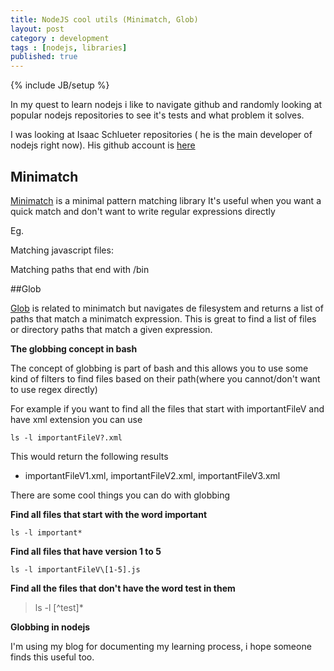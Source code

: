 ```yaml
---
title: NodeJS cool utils (Minimatch, Glob)
layout: post
category : development
tags : [nodejs, libraries]
published: true
---
```

{% include JB/setup %}

In my quest to learn nodejs i like to navigate github and randomly looking at popular nodejs repositories to see it's tests and what problem it solves.

I was looking at Isaac Schlueter repositories ( he is the main developer of nodejs right now).
His github account is [here](https://github.com/isaacs/)

## Minimatch

[Minimatch](https://github.com/isaacs/minimatch) is a minimal pattern matching library
It's useful when you want a quick match and don't want to write regular expressions directly

Eg.

Matching javascript files:

<script src="https://gist.github.com/4416811.js?file=gistfile1.txt"> </script>

Matching paths that end with /bin

<script src="https://gist.github.com/4416811.js?file=gistfile3.txt"> </script>

##Glob

[Glob](https://github.com/isaacs/node-glob) is related to minimatch but navigates de filesystem and returns a list of paths that
match a minimatch expression. This is great to find a list of files or directory paths that match a given expression.

**The globbing concept in bash**

The concept of globbing is part of bash and this allows you to use some kind of filters to find files based on their path(where you cannot/don't want to use regex directly)


For example if you want to find all the files that start with importantFileV and have xml extension you can use

	ls -l importantFileV?.xml 
	
This would return the following results

* importantFileV1.xml, importantFileV2.xml, importantFileV3.xml


There are some cool things you can do with globbing

**Find all files that start with  the word important**
	
	ls -l important* 
	
**Find all files that have version 1 to 5**
	
	ls -l importantFileV\[1-5].js
	
**Find all the files that don't have the word test in them**

>ls -l [^test]* 
	
**Globbing in nodejs**

<script src="https://gist.github.com/4416811.js?file=gistfile2.txt"> </script>

I'm using my blog for documenting my learning process, i hope someone finds this useful too.
